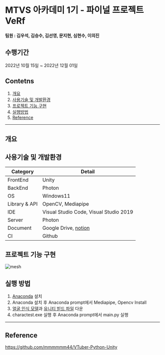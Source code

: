# MTVS 아카데미 1기 - 파이널 프로젝트 VeRf 

#### 팀원 : 김우석, 김승수, 김선영, 문지현, 심현수, 이의진

## 수행기간
2022년 10월 15일 ~ 2022년 12월 01일

## Contetns

1. [개요](#개요)
2. [사용기술 및 개발환경](#사용기술-및-개발환경)
3. [프로젝트 기능 구현](#프로젝트-기능-구현)
4. [실행방법](#실행-방법)
5. [Reference](#Reference)


------------

## 개요


## 사용기술 및 개발환경

Category | Detail
|---|---|
FrontEnd | Unity
BackEnd | Photon
OS | Windows11
Library & API | OpenCV, Mediapipe
IDE | Visual Studio Code, Visual Studio 2019
Server | Photon
Document | Google Drive, [notion](https://www.notion.so/hammang/VeRf-a13809bbcddd4cb384f1d019546bb245)
CI | Github

## 프로젝트 기능 구현

![mesh](https://user-images.githubusercontent.com/82930760/206600724-0fdf0704-b90b-43a1-8135-e7306bbb4490.gif)


## 실행 방법

1. [Anaconda](https://www.anaconda.com/) 설치
2. Anaconda 설치 후 Anaconda prompt에서 Mediapipe, Opencv Install
3. [얼굴 인식 모델](https://drive.google.com/file/d/144kDEWqnabliGrV4JlCu7jE6z-ltQsBf/view)과 [유니티 빋드 파일](https://drive.google.com/file/d/1O_V6k-aVkiscq3uUtIc5P4ZJpuvg5U1M/view?usp=sharing) 다운
4. charactest.exe 실행 후 Anaconda prompt에서 main.py 실행


-----------
## Reference
https://github.com/mmmmmm44/VTuber-Python-Unity

